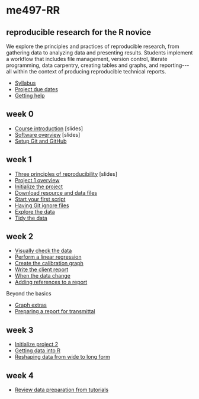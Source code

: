 
# me497-RR

## reproducible research for the R novice

We explore the principles and practices of reproducible research, from gathering data to analyzing data and presenting results. Students implement a  workflow that includes file management, version control, literate programming, data carpentry, creating tables and graphs, and reporting---all within the context of producing reproducible technical reports.

- [Syllabus](cm/cm001_syllabus.md) 
- [Project due dates](cm/cm002a_deadlines.md) 
- [Getting help ](cm/cm002b_getting-help.md) 

## week 0

- [Course introduction](slides/slides001_introduction.pdf) [slides] 
- [Software overview](slides/slides002_software.pdf) [slides]  
- [Setup Git and GitHub](cm/cm003_git-setup.md) 

## week 1

- [Three principles of reproducibility](slides/slides003_start-report.pdf) [slides]  
- [Project 1 overview](cm/cm004_project-1_overview.md) 
- [Initialize the project](cm/cm005_project-1_initialize.md) 
- [Download resource and data files](cm/cm006_project-1_downloads.md) 
- [Start your first script](cm/cm007_project-1_first-script.md) 
- [Having Git ignore files](cm/cm008_project-1_gitignore.md) 
- [Explore the data](cm/cm009_project-1_explore-data.md) 
- [Tidy the data](cm/cm010_project-1_tidy-data.md) 

## week 2

- [Visually check the data](cm/cm011_project-1_graph-first-look.md) 
- [Perform a linear regression](cm/cm012_project-1_regression.md) 
- [Create the calibration graph](cm/cm013_project-1_graph-better.md) 
- [Write the client report](cm/cm015_project-1_report.md) 
- [When the data change](cm/cm017_project-1_data-change.md) 
- [Adding references to a report](cm/cm018_project-1_references.md)

Beyond the basics 

- [Graph extras](cm/cm014_project-1_graph-extras.md) 
- [Preparing a report for transmittal](cm/cm016_project-1_report-transmittal.md) 

## week 3

- [Initialize project 2](cm/cm019_project-2_start.md) 
- [Getting data into R](cm/cm020_getting-data-into-R.md) 
- [Reshaping data from wide to long form](cm/cm021_reshaping-data.md) 

## week 4 

- [Review data preparation from tutorials](cm/cm022_review-data-prep.md) 
